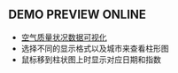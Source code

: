 ## DEMO PREVIEW ONLINE
- [空气质量状况数据可视化](https://simplecoco.github.io/demo/task17/task17.html)
- 选择不同的显示格式以及城市来查看柱形图
- 鼠标移到柱状图上时显示对应日期和指数

